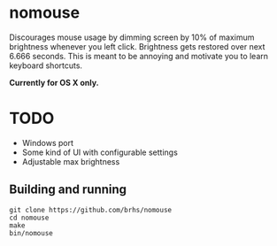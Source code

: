 # nomouse

Discourages mouse usage by dimming screen by 10% of maximum brightness whenever
you left click. Brightness gets restored over next 6.666 seconds.  This is
meant to be annoying and motivate you to learn keyboard shortcuts.

**Currently for OS X only.**

# TODO

 * Windows port
 * Some kind of UI with configurable settings
 * Adjustable max brightness

## Building and running

```
git clone https://github.com/brhs/nomouse
cd nomouse
make
bin/nomouse
```

